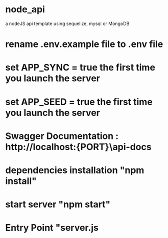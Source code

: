 # node_api
a nodeJS api template using sequelize, mysql or MongoDB

# rename .env.example file to .env file
# set APP_SYNC = true the first time you launch the server
# set APP_SEED = true the first time you launch the server

# Swagger Documentation : http://localhost:{PORT}\api-docs 
# dependencies installation "npm install"

# start server "npm start"
# Entry Point "server.js
